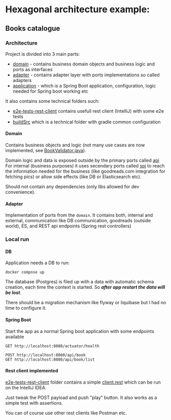 # Hexagonal architecture example:
## Books catalogue

### Architecture

Project is divided into 3 main parts:
- [domain](domain) - contains business domain objects and business logic and ports as interfaces
- [adapter](adapter) - contains adapter layer with ports implementations so called adapters
- [application](application) - which is a Spring Boot application, configuration, logic needed for Spring boot working etc

It also contains some technical folders such: 
- [e2e-tests-rest-client](e2e-tests-rest-client) contains usefull rest client (IntelliJ) with some e2e tests
- [buildSrc](buildSrc) which is a technical folder with gradle common configuration


#### Domain

Contains business objects and logic (not many use cases are now implemented, see [BookValidator.java](domain%2Fsrc%2Fmain%2Fjava%2Fcom%2Fgithub%2Flstolowski%2Fhexbooks%2Fdomain%2Fmodel%2Fbook%2Fvalidation%2FBookValidator.java)).

Domain logic and data is exposed outside by the primary ports called [api](domain%2Fsrc%2Fmain%2Fjava%2Fcom%2Fgithub%2Flstolowski%2Fhexbooks%2Fdomain%2Fport%2Fapi)
For internal (business purposes) it uses secendary ports called [spi](domain%2Fsrc%2Fmain%2Fjava%2Fcom%2Fgithub%2Flstolowski%2Fhexbooks%2Fdomain%2Fport%2Fspi) 
to reach the information needed for the business (like goodreads.com integration for fetching pics) or allow side effects (like DB or Elasticsearch etc).

Should not contain any dependencies (only libs allowed for dev convenience).

#### Adapter

Implementation of ports from the `domain`. It contains both, internal and external, communication like DB communication, goodreads (outside world), ES, and REST api endpoints (Spring rest controllers)

### Local run

#### DB 
Application needs a DB to run:
```
docker compose up
```
The database (Postgres) is filed up with a data with automatic schema creation, each time the context is started. So ***after app restart the data will be lost***.

There should be a migration mechanism like flyway or liquibase but I had no time to configure it. 

#### Spring Boot
Start the app as a normal Spring boot application with some endpoints available

```
GET http://localhost:8080/actuator/health

POST http://localhost:8080/api/book
GET http://localhost:8080/api/book/list
```

#### Rest client implemented

[e2e-tests-rest-client](e2e-tests-rest-client) folder contains a simple [client.rest](e2e-tests-rest-client%2Fclient.rest) which can be run on the IntelliJ IDEA.

Just tweak the POST payload and push "play" button. It also works as a simple test with assertions.

You can of course use other rest clients like Postman etc.
